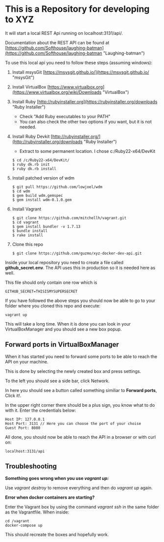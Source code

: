 # This is a Repository for developing to XYZ #

It will start a local REST Api running on localhost:3131/api/.

Documentation about the REST API can be found at [https://github.com/Softhouse/laughing-batman](https://github.com/Softhouse/laughing-batman "Laughing-batman")

To use this local api you need to follow these steps (assuming windows):

1. Install msysGit [https://msysgit.github.io/](https://msysgit.github.io/ "msysGit")
2. Install VirtualBox [https://www.virtualbox.org](https://www.virtualbox.org/wiki/Downloads "VirtualBox")
3. Install Ruby [http://rubyinstaller.org](https://rubyinstaller.org/downloads "Ruby Installer")
   - Check "Add Ruby executables to your PATH"
   - You can also check the other two options if you want, but it is not needed.
4. Install Ruby Devkit [http://rubyinstaller.org/](http://rubyinstaller.org/downloads "Ruby Installer")
   - Extract to some permanent location. I chose c:/Ruby22-x64/DevKit

    ```
    $ cd /c/Ruby22-x64/DevKit/
    $ ruby dk.rb init
    $ ruby dk.rb install
    ```

5. Install patched version of wdm

    ```
    $ git pull https://github.com/lowjoel/wdm
    $ cd wdm
    $ gem build wdm.gemspec
    $ gem install wdm-0.1.0.gem
    ```

6. Install Vagrant

    ```
    $ git clone https://github.com/mitchellh/vagrant.git
    $ cd vagrant
    $ gem install bundler -v 1.7.13
    $ bundle install
    $ rake install
    ```

7. Clone this repo

    ```
    $ git clone https://github.com/guzmo/xyz-docker-dev-api.git
    ```

Inside your local repository you need to create a file called **github_secret.env**.
The API uses this in production so it is needed here as well.

This file should only contain one row which is

    GITHUB_SECRET=THISISMYSUPERSECRET

If you have followed the above steps you should now be able to go to your
folder where you cloned this repo and execute:

    vagrant up

This will take a long time.  When it is done you can look in your
VirtualBoxManager and you should see a new box popup.

## Forward ports in VirtualBoxManager ##

When it has started you need to forward some ports to be able to reach the API on your machine.

This is done by selecting the newly created box and press settings.

To the left you should see a side bar, click Network.

In here you should see a button called something similiar to **Forward ports**, Click it!.

In the upper right corner there should be a plus sign, you know what to do with it.
Enter the credentials below:


    Host IP: 127.0.0.1
    Host Port: 3131 // Here you can choose the port of your choise
    Guest Port: 8080

All done, you should now be able to reach the API in a browser or with curl on:

    localhost:3131/api


## Troubleshooting ##


**Something goes wrong when you use *vagrant up:*** 

Use *vagrant destroy* to remove everything and then do *vagrant up* again.

**Error when docker containers are starting?**

Enter the Vagrant box by using the command *vagrant ssh* in the same folder as the Vagrantfile.
When inside:

    cd /vagrant
    docker-compose up

This should recreate the boxes and hopefully work.
